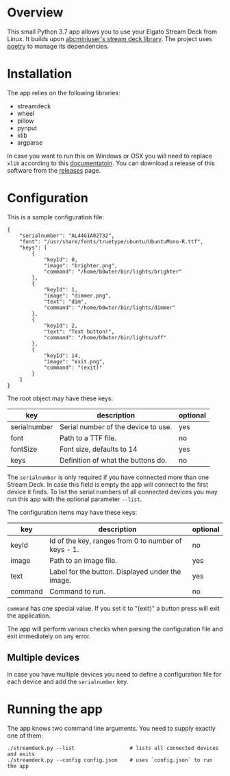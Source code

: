 # Overview

This small Python 3.7 app allows you to use your Elgato Stream Deck from Linux. 
It builds upon [abcminiuser's stream deck library](https://github.com/abcminiuser/python-elgato-streamdeck).
The project uses [poetry](https://python-poetry.org/) to manage its dependencies.

# Installation

The app relies on the following libraries:

* streamdeck
* wheel
* pillow
* pynput
* xlib
* argparse

In case you want to run this on Windows or OSX you will need to replace `xlib` according to this [documentatoin](https://python-elgato-streamdeck.readthedocs.io/en/stable/pages/backend_libusb.html).
You can download a release of this software from the [releases](https://github.com/b0wter/streamdeck/releases) page.

# Configuration

This is a sample configuration file:

```
{
    "serialnumber": "AL44G1A02732",
    "font": "/usr/share/fonts/truetype/ubuntu/UbuntuMono-R.ttf",
    "keys": [
        {
            "keyId": 0,
            "image": "brighter.png",
            "command": "/home/b0wter/bin/lights/brighter"
        },
        {
            "keyId": 1,
            "image": "dimmer.png",
            "text": "dim",
            "command": "/home/b0wter/bin/lights/dimmer"
        },
        {
            "keyId": 2,
            "text": "Text button!",
            "command": "/home/b0wter/bin/lights/off"
        },
        {
            "keyId": 14,
            "image": "exit.png",
            "command": "(exit)"
        }
    ]
}
```

The root object may have these keys:

| key          | description                         | optional |
|--------------|-------------------------------------|----------|
| serialnumber | Serial number of the device to use. | yes      |
| font         | Path to a TTF file.                 | no       |
| fontSize     | Font size, defaults to 14           | yes      |
| keys         | Definition of what the buttons do.  | no       |

The `serialnumber` is only required if you have connected more than one Stream Deck.
In case this field is empty the app will connect to the first device it finds.
To list the serial numbers of all connected devices you may run this app with the optional parameter `--list`.

The configuration items may have these keys:

| key     | description                                         | optional |
|---------|-----------------------------------------------------|----------|
| keyId   | Id of the key, ranges from 0 to number of keys - 1. | no       |
| image   | Path to an image file.                              | yes      |
| text    | Label for the button. Displayed under the image.    | yes      |
| command | Command to run.                                     | no       |

`command` has one special value. If you set it to "(exit)" a button press will exit the application.

The app will perform various checks when parsing the configuration file and exit immediately on any error.

## Multiple devices

In case you have multiple devices you need to define a configuration file for each device and add the `serialnumber` key.

# Running the app

The app knows two command line arguments. You need to supply exactly one of them:
```
./streamdeck.py --list                  # lists all connected devices and exits
./streamdeck.py --config config.json    # uses `config.json` to run the app
```
